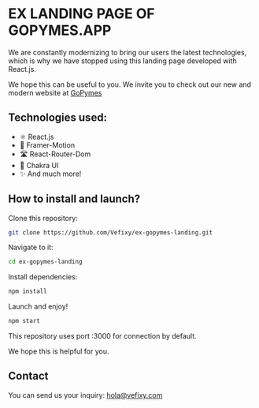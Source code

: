 # **EX LANDING PAGE OF GOPYMES.APP**

We are constantly modernizing to bring our users the latest technologies, which is why we have stopped using this landing page developed with React.js.

We hope this can be useful to you. We invite you to check out our new and modern website at [GoPymes](https://www.gopymes.app/)

## Technologies used:
- ⚛️ React.js
- 🔄 Framer-Motion
- 🛣️ React-Router-Dom
- 💫 Chakra UI
- ✨ And much more!

## How to install and launch?

Clone this repository:
```bash
git clone https://github.com/Vefixy/ex-gopymes-landing.git
```

Navigate to it:
```bash
cd ex-gopymes-landing
```

Install dependencies:
```bash
npm install
```

Launch and enjoy!
```bash
npm start
```

This repository uses port :3000 for connection by default.

We hope this is helpful for you.

## Contact

You can send us your inquiry: hola@vefixy.com